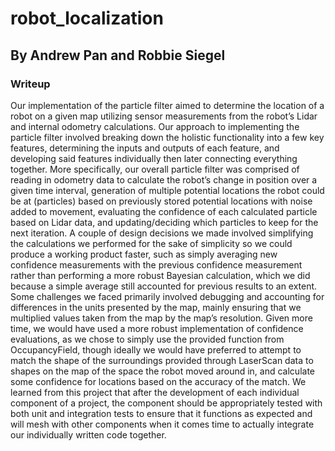 # robot_localization
## By Andrew Pan and Robbie Siegel

### Writeup
Our implementation of the particle filter aimed to determine the location of a robot on a given map utilizing sensor measurements from the robot’s Lidar and internal odometry calculations.  Our approach to implementing the particle filter involved breaking down the holistic functionality into a few key features, determining the inputs and outputs of each feature, and developing said features individually then later connecting everything together.  More specifically, our overall particle filter was comprised of reading in odometry data to calculate the robot’s change in position over a given time interval, generation of multiple potential locations the robot could be at (particles) based on previously stored potential locations with noise added to movement, evaluating the confidence of each calculated particle based on Lidar data, and updating/deciding which particles to keep for the next iteration.  A couple of design decisions we made involved simplifying the calculations we performed for the sake of simplicity so we could produce a working product faster, such as simply averaging new confidence measurements with the previous confidence measurement rather than performing a more robust Bayesian calculation, which we did because a simple average still accounted for previous results to an extent.  Some challenges we faced primarily involved debugging and accounting for differences in the units presented by the map, mainly ensuring that we multiplied values taken from the map by the map’s resolution.  Given more time, we would have used a more robust implementation of confidence evaluations, as we chose to simply use the provided function from OccupancyField, though ideally we would have preferred to attempt to match the shape of the surroundings provided through LaserScan data to shapes on the map of the space the robot moved around in, and calculate some confidence for locations based on the accuracy of the match.  We learned from this project that after the development of each individual component of a project, the component should be appropriately tested with both unit and integration tests to ensure that it functions as expected and will mesh with other components when it comes time to actually integrate our individually written code together.
